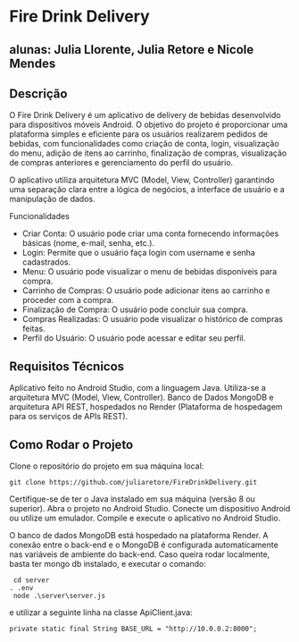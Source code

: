 # Fire Drink Delivery
## alunas: Julia Llorente, Julia Retore e Nicole Mendes ##
## Descrição ##
O Fire Drink Delivery é um aplicativo de delivery de bebidas desenvolvido para dispositivos móveis Android. O objetivo do projeto é proporcionar uma plataforma simples e eficiente para os usuários realizarem pedidos de bebidas, com funcionalidades como criação de conta, login, visualização do menu, adição de itens ao carrinho, finalização de compras, visualização de compras anteriores e gerenciamento do perfil do usuário.

O aplicativo utiliza arquitetura MVC (Model, View, Controller) garantindo uma separação clara entre a lógica de negócios, a interface de usuário e a manipulação de dados.

Funcionalidades

- Criar Conta: O usuário pode criar uma conta fornecendo informações básicas (nome, e-mail, senha, etc.).
- Login: Permite que o usuário faça login com username e senha cadastrados.
- Menu: O usuário pode visualizar o menu de bebidas disponíveis para compra.
- Carrinho de Compras: O usuário pode adicionar itens ao carrinho e proceder com a compra.
- Finalização de Compra: O usuário pode concluir sua compra.
- Compras Realizadas: O usuário pode visualizar o histórico de compras feitas.
- Perfil do Usuário: O usuário pode acessar e editar seu perfil.


## Requisitos Técnicos ##
Aplicativo feito no Android Studio, com a linguagem Java. Utiliza-se a arquitetura MVC (Model, View, Controller).
Banco de Dados MongoDB e arquitetura API REST, hospedados no Render (Plataforma de hospedagem para os serviços de APIs REST).


## Como Rodar o Projeto ##
Clone o repositório do projeto em sua máquina local:

```
git clone https://github.com/juliaretore/FireDrinkDelivery.git
```
Certifique-se de ter o Java instalado em sua máquina (versão 8 ou superior). Abra o projeto no Android Studio. Conecte um dispositivo Android ou utilize um emulador. Compile e execute o aplicativo no Android Studio.

O banco de dados MongoDB está hospedado na plataforma Render.
A conexão entre o back-end e o MongoDB é configurada automaticamente nas variáveis de ambiente do back-end. Caso queira rodar localmente, basta ter mongo db instalado, e executar o comando:

```
 cd server
. .env
 node .\server\server.js
```

e utilizar a seguinte linha na classe ApiClient.java:
```
private static final String BASE_URL = "http://10.0.0.2:8000";

```
